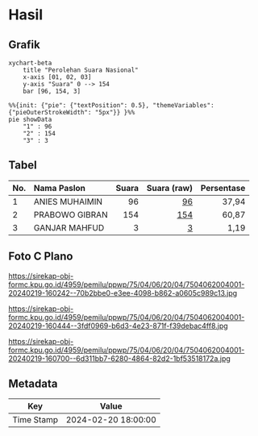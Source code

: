 # Hasil

## Grafik

```mermaid
xychart-beta
    title "Perolehan Suara Nasional"
    x-axis [01, 02, 03]
    y-axis "Suara" 0 --> 154
    bar [96, 154, 3]
```

```mermaid
%%{init: {"pie": {"textPosition": 0.5}, "themeVariables": {"pieOuterStrokeWidth": "5px"}} }%%
pie showData
    "1" : 96
    "2" : 154
    "3" : 3
```

## Tabel

| No. | Nama Paslon    | Suara | Suara (raw) | Persentase |
|:--- |:-------------- | -----:| -----------:| ----------:|
| 1   | ANIES MUHAIMIN | 96    | [96][p-1]   | 37,94      |
| 2   | PRABOWO GIBRAN | 154   | [154][p-2]  | 60,87      |
| 3   | GANJAR MAHFUD  | 3     | [3][p-3]    | 1,19       |


[p-1]: https://github.com/gigit-pemilu/pemilu-2024/blob/main/pilpres/hitung-suara/sub/75-gorontalo/sub/04-pohuwato/sub/06-patilanggio/sub/2004-manawa/sub/001-tps/sub/paslon-1.txt
[p-2]: https://github.com/gigit-pemilu/pemilu-2024/blob/main/pilpres/hitung-suara/sub/75-gorontalo/sub/04-pohuwato/sub/06-patilanggio/sub/2004-manawa/sub/001-tps/sub/paslon-2.txt
[p-3]: https://github.com/gigit-pemilu/pemilu-2024/blob/main/pilpres/hitung-suara/sub/75-gorontalo/sub/04-pohuwato/sub/06-patilanggio/sub/2004-manawa/sub/001-tps/sub/paslon-3.txt

## Foto C Plano

https://sirekap-obj-formc.kpu.go.id/4959/pemilu/ppwp/75/04/06/20/04/7504062004001-20240219-160242--70b2bbe0-e3ee-4098-b862-a0605c989c13.jpg

https://sirekap-obj-formc.kpu.go.id/4959/pemilu/ppwp/75/04/06/20/04/7504062004001-20240219-160444--3fdf0969-b6d3-4e23-871f-f39debac4ff8.jpg

https://sirekap-obj-formc.kpu.go.id/4959/pemilu/ppwp/75/04/06/20/04/7504062004001-20240219-160700--6d311bb7-6280-4864-82d2-1bf53518172a.jpg


## Metadata

| Key        | Value               |
| ---------- | ------------------- |
| Time Stamp | 2024-02-20 18:00:00 |



